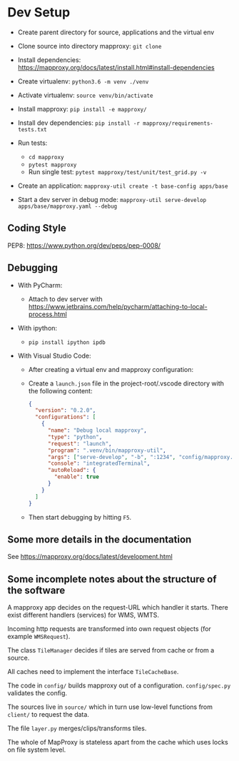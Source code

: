 Dev Setup
=========

* Create parent directory for source, applications and the virtual env
* Clone source into directory mapproxy: `git clone`
* Install dependencies: <https://mapproxy.org/docs/latest/install.html#install-dependencies>
* Create virtualenv: `python3.6 -m venv ./venv`
* Activate virtualenv: `source venv/bin/activate`
* Install mapproxy: `pip install -e mapproxy/`
* Install dev dependencies: `pip install -r mapproxy/requirements-tests.txt`
* Run tests:
  * `cd mapproxy`
  * `pytest mapproxy`
  * Run single test: `pytest mapproxy/test/unit/test_grid.py -v`
* Create an application: `mapproxy-util create -t base-config apps/base`

* Start a dev server in debug mode: `mapproxy-util serve-develop apps/base/mapproxy.yaml --debug`

Coding Style
------------

PEP8: <https://www.python.org/dev/peps/pep-0008/>

Debugging
---------

* With PyCharm:
  * Attach to dev server with <https://www.jetbrains.com/help/pycharm/attaching-to-local-process.html>

* With ipython:
  * `pip install ipython ipdb`

* With Visual Studio Code:
  * After creating a virtual env and mapproxy configuration:
  * Create a `launch.json` file in the project-root/.vscode directory with the following content:

    ```json
    {
      "version": "0.2.0",
      "configurations": [
        {
          "name": "Debug local mapproxy",
          "type": "python",
          "request": "launch",
          "program": ".venv/bin/mapproxy-util",
          "args": ["serve-develop", "-b", ":1234", "config/mapproxy.yaml"],
          "console": "integratedTerminal",
          "autoReload": {
            "enable": true
          }
        }
      ]
    }
    ```

  * Then start debugging by hitting `F5`.

Some more details in the documentation
--------------------------------------

See <https://mapproxy.org/docs/latest/development.html>

Some incomplete notes about the structure of the software
---------------------------------------------------------

A mapproxy app decides on the request-URL which handler it starts. There exist different handlers (services) for WMS, WMTS.

Incoming http requests are transformed into own request objects (for example `WMSRequest`).

The class `TileManager` decides if tiles are served from cache or from a source.

All caches need to implement the interface `TileCacheBase`.

The code in `config/` builds mapproxy out of a configuration. `config/spec.py` validates the config.

The sources live in `source/` which in turn use low-level functions from `client/` to request the data.

The file `layer.py` merges/clips/transforms tiles.

The whole of MapProxy is stateless apart from the cache which uses locks on file system level.
